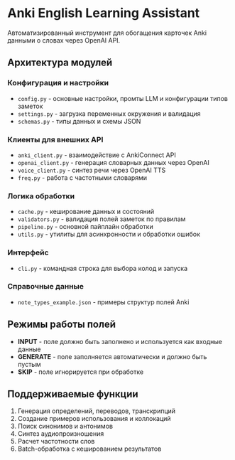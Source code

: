 # Anki English Learning Assistant

Автоматизированный инструмент для обогащения карточек Anki данными о словах через OpenAI API.

## Архитектура модулей

### Конфигурация и настройки
- `config.py` - основные настройки, промты LLM и конфигурации типов заметок
- `settings.py` - загрузка переменных окружения и валидация
- `schemas.py` - типы данных и схемы JSON

### Клиенты для внешних API
- `anki_client.py` - взаимодействие с AnkiConnect API
- `openai_client.py` - генерация словарных данных через OpenAI
- `voice_client.py` - синтез речи через OpenAI TTS
- `freq.py` - работа с частотными словарями

### Логика обработки
- `cache.py` - кеширование данных и состояний
- `validators.py` - валидация полей заметок по правилам
- `pipeline.py` - основной пайплайн обработки
- `utils.py` - утилиты для асинхронности и обработки ошибок

### Интерфейс
- `cli.py` - командная строка для выбора колод и запуска

### Справочные данные
- `note_types_example.json` - примеры структур полей Anki

## Режимы работы полей

- **INPUT** - поле должно быть заполнено и используется как входные данные
- **GENERATE** - поле заполняется автоматически и должно быть пустым
- **SKIP** - поле игнорируется при обработке

## Поддерживаемые функции

1. Генерация определений, переводов, транскрипций
2. Создание примеров использования и коллокаций
3. Поиск синонимов и антонимов
4. Синтез аудиопроизношения
5. Расчет частотности слов
6. Batch-обработка с кешированием результатов
